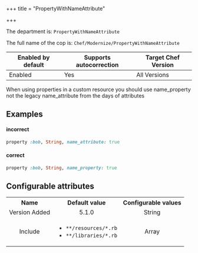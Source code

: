 +++
title = "PropertyWithNameAttribute"

+++

<!-- This content is automatically generated. See https://github.com/chef/chef-web-docs/blob/main/generated/README.md -->

The department is: `PropertyWithNameAttribute`

The full name of the cop is: `Chef/Modernize/PropertyWithNameAttribute`

| Enabled by default | Supports autocorrection | Target Chef Version |
| --- | --- | --- |
| Enabled | Yes | All Versions |

When using properties in a custom resource you should use name_property not the legacy name_attribute from the days of attributes

## Examples


#### incorrect

```ruby
property :bob, String, name_attribute: true
```

#### correct

```ruby
property :bob, String, name_property: true
```

## Configurable attributes

<table>
<tbody><tr>
<th>Name</th>
<th>Default value</th>
<th>Configurable values</th>
</tr>
<tr>
<td style="text-align:center">Version Added</td>
<td style="text-align:center">5.1.0</td>
<td style="text-align:center">String</td>
</tr>
<tr><td style="text-align:center">Include</td>
<td style="text-align:center"><ul>
<li><code>**/resources/*.rb</code></li>
<li><code>**/libraries/*.rb</code></li>
</ul>
</td>
<td style="text-align:center">Array</td>
</tr></tbody></table>
